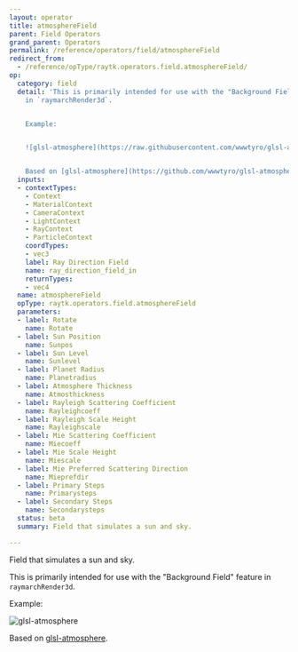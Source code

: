 ```yaml
---
layout: operator
title: atmosphereField
parent: Field Operators
grand_parent: Operators
permalink: /reference/operators/field/atmosphereField
redirect_from:
  - /reference/opType/raytk.operators.field.atmosphereField/
op:
  category: field
  detail: 'This is primarily intended for use with the "Background Field" feature
    in `raymarchRender3d`.


    Example:


    ![glsl-atmosphere](https://raw.githubusercontent.com/wwwtyro/glsl-atmosphere/master/images/atmosphere.png)


    Based on [glsl-atmosphere](https://github.com/wwwtyro/glsl-atmosphere/).'
  inputs:
  - contextTypes:
    - Context
    - MaterialContext
    - CameraContext
    - LightContext
    - RayContext
    - ParticleContext
    coordTypes:
    - vec3
    label: Ray Direction Field
    name: ray_direction_field_in
    returnTypes:
    - vec4
  name: atmosphereField
  opType: raytk.operators.field.atmosphereField
  parameters:
  - label: Rotate
    name: Rotate
  - label: Sun Position
    name: Sunpos
  - label: Sun Level
    name: Sunlevel
  - label: Planet Radius
    name: Planetradius
  - label: Atmosphere Thickness
    name: Atmosthickness
  - label: Rayleigh Scattering Coefficient
    name: Rayleighcoeff
  - label: Rayleigh Scale Height
    name: Rayleighscale
  - label: Mie Scattering Coefficient
    name: Miecoeff
  - label: Mie Scale Height
    name: Miescale
  - label: Mie Preferred Scattering Direction
    name: Mieprefdir
  - label: Primary Steps
    name: Primarysteps
  - label: Secondary Steps
    name: Secondarysteps
  status: beta
  summary: Field that simulates a sun and sky.

---
```



Field that simulates a sun and sky.

This is primarily intended for use with the "Background Field" feature in `raymarchRender3d`.

Example:

![glsl-atmosphere](https://raw.githubusercontent.com/wwwtyro/glsl-atmosphere/master/images/atmosphere.png)

Based on [glsl-atmosphere](https://github.com/wwwtyro/glsl-atmosphere/).